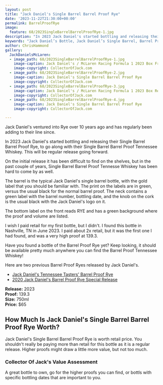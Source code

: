 ```yaml
---
layout: post
title: "Jack Daniel's Single Barrel Barrel Proof Rye"
date: '2023-11-22T21:30:00+00:00'
permalink: BarrelProofRye
image:
  feature: 68/2023SingleBarrelBarrelProofRye-1.jpg
description: "In 2023 Jack Daniel's started bottling and releasing their Single Barrel Barrel Proof Rye, to go along with their Single Barrel Barrel Proof Tennessee Whiskey. This will be regular release going forward."
keywords: "Jack Daniel’s Bottle, Jack Daniel’s Single Barrel, Barrel Proof, Rye, Barrel Proof Rye"
author: ChrisHammond
gallery:
  JackDanielsMcLaren:
  - image_path: 68/2023SingleBarrelBarrelProofRye-1.jpg
    image-caption: Jack Daniel's / McLaren Racing Formula 1 2023 Box Front
    image-copyright: CollectorOfJack.com
  - image_path: 68/2023SingleBarrelBarrelProofRye-2.jpg
    image-caption: Jack Daniel's Single Barrel Barrel Proof Rye
    image-copyright: CollectorOfJack.com
  - image_path: 68/2023SingleBarrelBarrelProofRye-3.jpg
    image-caption: Jack Daniel's / McLaren Racing Formula 1 2023 Box Rear
    image-copyright: CollectorOfJack.com
  - image_path: 68/2023SingleBarrelBarrelProofRye-4.jpg
    image-caption: Jack Daniel's Single Barrel Barrel Proof Rye
    image-copyright: CollectorOfJack.com

---
```

Jack Daniel's ventured into Rye over 10 years ago and has regularly been adding to their line since. 

In 2023 Jack Daniel's started bottling and releasing their Single Barrel Barrel Proof Rye, to go along with their Single Barrel Barrel Proof Tennessee Whiskey. This will be regular release going forward. 

On the initial release it has been difficult to find on the shelves, but in the past couple of years, Single Barrel Barrel Proof Tennesse Whiskey has been hard to come by as well.

The barrel is the typical Jack Daniel's single barrel bottle, with the gold label that you should be familiar with. The print on the labels are in green, versus the usual black for the normal barrel proof. The neck contains a green label with the barrel number, bottling date, and the knob on the cork is the usual black with the Jack Daniel's logo on it.

The bottom label on the front reads RYE and has a green background where the proof and volume are listed.

I wish I paid retail for my first bottle, but I didn't. I found this bottle in Nashville, TN in June 2023. I paid about 2x retail, but it was the first one I had found, and was a very high proof at 139.3.

Have you found a bottle of the Barrel Proof Rye yet? Keep looking, it should be available pretty much anywhere you can find the Barrel Proof Tennessee Whiskey!

Here are two previous Barrel Proof Ryes released by Jack Daniel's.

- [Jack Daniel's Tennessee Tasters' Barrel Proof Rye](/TennesseeTastersBarrelProofRye)
- [2020 Jack Daniel's Barrel Proof Rye Special Release](/2020SpecialRelease)

**Release:** 2023  
**Proof:** 139.3  
**Size:** 750ml  
**Price:** $65  


## How Much Is Jack Daniel's Single Barrel Barrel Proof Rye Worth?
Jack Daniel's Single Barrel Barrel Proof Rye is worth retail price. You shouldn't really be paying more than retail for this bottle as it is a regular release. Higher proofs might draw a little more value, but not too much.

### Collector Of Jack's Value Assessment
A great bottle to own, go for the higher proofs you can find, or bottls with specific bottling dates that are important to you.
